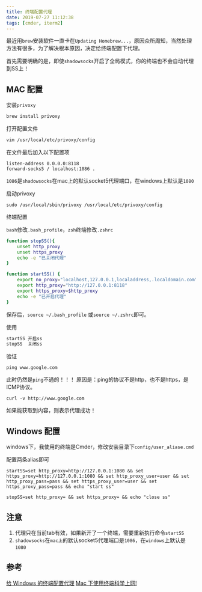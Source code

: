 ```yaml
---
title: 终端配置代理
date: 2019-07-27 11:12:38
tags: [cmder, iterm2]
---
```

最近用`brew`安装软件一直卡在`Updating Homebrew...`，原因众所周知，当然处理方法有很多，为了解决根本原因，决定给终端配置下代理。

首先需要明确的是，即使`shadowsocks`开启了全局模式，你的终端也不会自动代理到SS上！

<!-- more -->

## MAC 配置

安装`privoxy`
```bash
brew install privoxy
```
打开配置文件

```bash
vim /usr/local/etc/privoxy/config
```
在文件最后加入以下配置项
```
listen-address 0.0.0.0:8118
forward-socks5 / localhost:1086 .
```
`1086`是`shadowsocks`在mac上的默认socket5代理端口，在windows上默认是`1080`

启动privoxy
```
sudo /usr/local/sbin/privoxy /usr/local/etc/privoxy/config
```

终端配置

`bash`修改`.bash_profile`，`zsh`终端修改`.zshrc`

```bash
function stopSS(){
    unset http_proxy
    unset https_proxy
    echo -e "已关闭代理"
}

function startSS() {
    export no_proxy="localhost,127.0.0.1,localaddress,.localdomain.com"
    export http_proxy="http://127.0.0.1:8118"
    export https_proxy=$http_proxy
    echo -e "已开启代理"
}
```
保存后，`source ~/.bash_profile` 或`source ~/.zshrc`即可。

使用
```bash
startSS 开启ss
stopSS  关闭ss
```
验证
```
ping www.google.com
```
此时仍然是`ping`不通的！！！
原因是：ping的协议不是http，也不是https，是ICMP协议。

```
curl -v http://www.google.com
```
如果能获取到内容，则表示代理成功！

## Windows 配置
windows下，我使用的终端是Cmder，修改安装目录下`config/user_aliase.cmd`

配置两条alias即可
```
startSS=set http_proxy=http://127.0.0.1:1080 && set https_proxy=http://127.0.0.1:1080 && set http_proxy_user=user && set http_proxy_pass=pass && set https_proxy_user=user && set https_proxy_pass=pass && echo "start ss"

stopSS=set http_proxy= && set https_proxy= && echo "close ss"
```
## 注意
1. 代理只在当前tab有效，如果新开了一个终端，需要重新执行命令`startSS`
2. `shadowsocks`在`mac上`的默认socket5代理端口是`1086`，在`windows`上默认是`1080`

## 参考
[给 Windows 的终端配置代理](https://zcdll.github.io/2018/01/27/proxy-on-windows-terminal/)
[Mac 下使用终端科学上网!](http://www.pfrong.com/index.php/archives/4/)